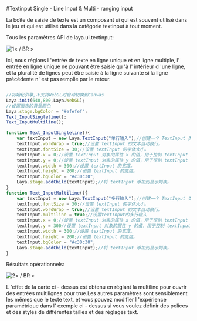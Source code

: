 #Textinput Single - Line Input & Multi - ranging input

La boîte de saisie de texte est un composant ui qui est souvent utilisé dans le jeu et qui est utilisé dans la catégorie textinput à tout moment.

Tous les paramètres API de laya.ui.textinput:

![1](img/1.png)< / BR >

Ici, nous réglons l 'entrée de texte en ligne unique et en ligne multiple, l' entrée en ligne unique ne pouvant être saisie qu 'à l' intérieur d 'une ligne, et la pluralité de lignes peut être saisie à la ligne suivante si la ligne précédente n' est pas remplie par le retour.


```javascript

//初始化引擎,不支持WebGL时自动切换到Canvas
Laya.init(640,800,Laya.WebGL);
//设置画布的背景颜色
Laya.stage.bgColor = "#efefef";
Text_InputSingleline();
Text_InputMultiline();

function Text_InputSingleline(){
    var textInput = new Laya.TextInput("单行输入");//创建一个 TextInput 类的实例对象 textInput 。
    textInput.wordWrap = true;//设置 textInput 的文本自动换行。
    textInput.fontSize = 30;//设置 textInput 的字体大小。
    textInput.x = 0;//设置 textInput 对象的属性 x 的值，用于控制 textInput 对象的显示位置。
    textInput.y = 0;//设置 textInput 对象的属性 y 的值，用于控制 textInput 对象的显示位置。
    textInput.width = 300;//设置 textInput 的宽度。
    textInput.height = 200;//设置 textInput 的高度。
    textInput.bgColor = "#c30c30";
    Laya.stage.addChild(textInput);//将 textInput 添加到显示列表。
}
function Text_InputMultiline(){
    var textInput = new Laya.TextInput("多行输入");//创建一个 TextInput 类的实例对象 textInput 。
    textInput.fontSize = 30;//设置 textInput 的字体大小。
    textInput.wordWrap = true;//设置 textInput 的文本自动换行。
    textInput.multiline = true;//设置textInput的多行输入
    textInput.x = 0;//设置 textInput 对象的属性 x 的值，用于控制 textInput 对象的显示位置。
    textInput.y = 300//设置 textInput 对象的属性 y 的值，用于控制 textInput 对象的显示位置。
    textInput.width = 300;//设置 textInput 的宽度。
    textInput.height = 200;//设置 textInput 的高度。
    textInput.bgColor = "#c30c30";
    Laya.stage.addChild(textInput);//将 textInput 添加到显示列表。
}
```


Résultats opérationnels:

![2](img/2.png)< / BR >

L 'effet de la carte ci - dessus est obtenu en réglant la multiline pour ouvrir des entrées multilignes pour true.Les autres paramètres sont sensiblement les mêmes que le texte text, et vous pouvez modifier l 'expérience paramétrique dans l' exemple ci - dessus si vous voulez définir des polices et des styles de différentes tailles et des réglages text.
